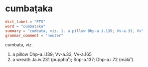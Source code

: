 # cumbaṭaka

``` toml
dict_label = "PTS"
word = "cumbaṭaka"
summary = "cumbaṭa, viz. 1. a pillow Dhp-a.i.139; Vv-a.33, Vv"
grammar_comment = "neuter"
```

cumbaṭa, viz.

1. a pillow Dhp\-a.i.139; Vv\-a.33, Vv\-a.165
2. a wreath Ja.iv.231 (puppha˚); Snp\-a.137; Dhp\-a.i.72 (mālā˚).

